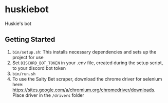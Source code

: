 # huskiebot
Huskie's bot

## Getting Started
1. `bin/setup.sh`: This installs necessary dependencies and sets up the project for use
2. Set `DISCORD_BOT_TOKEN` in your .env file, created during the setup script, to your discord bot token
3. `bin/run.sh`
4. To use the Salty Bet scraper, download the chrome driver for selenium here: https://sites.google.com/a/chromium.org/chromedriver/downloads. Place driver in the `/drivers` folder